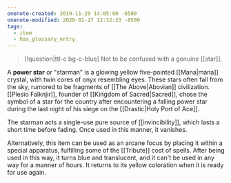 ```yaml
---
onenote-created: 2019-11-29 14:05:00 -0500
onenote-modified: 2020-01-27 12:32:33 -0500
tags:
  - item
  - has_glossary_entry
---
```

>[!question|ttl-c bg-c-blue]  Not to be confused with a genuine [[star]].

A **power star** or "starman" is a glowing yellow five-pointed [[Mana|mana]] crystal, with twin cores of onyx resembling eyes. These stars often fall from the sky, rumored to be fragments of [[The Above|Abovian]] civilization. [[Plesio Falknjir]], founder of [[Kingdom of Sacred|Sacred]], chose the symbol of a star for the country after encountering a falling power star during the last night of his siege on the [[Drastic|Holy Port of Ace]]. 

The starman acts a single-use pure source of [[invincibility]], which lasts a short time before fading. Once used in this manner, it vanishes.

Alternatively, this item can be used as an arcane focus by placing it within a special apparatus, fulfilling some of the [[Tribute]] cost of spells. After being used in this way, it turns blue and translucent, and it can't be used in any way for a manner of hours. It returns to its yellow coloration when it is ready for use again.